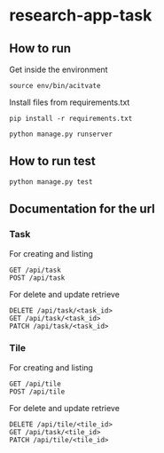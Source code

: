 # research-app-task

## How to run
Get inside the environment
```
source env/bin/acitvate
```
Install files from requirements.txt
```
pip install -r requirements.txt
```
```
python manage.py runserver
```

## How to run test
```
python manage.py test
```

## Documentation for the url
### Task
For creating and listing
```
GET /api/task
POST /api/task
```
For delete and update retrieve
```
DELETE /api/task/<task_id>
GET /api/task/<task_id>
PATCH /api/task/<task_id>
```
### Tile
For creating and listing
```
GET /api/tile
POST /api/tile
```
For delete and update retrieve
```
DELETE /api/tile/<tile_id>
GET /api/task/<tile_id>
PATCH /api/tile/<tile_id>
```

